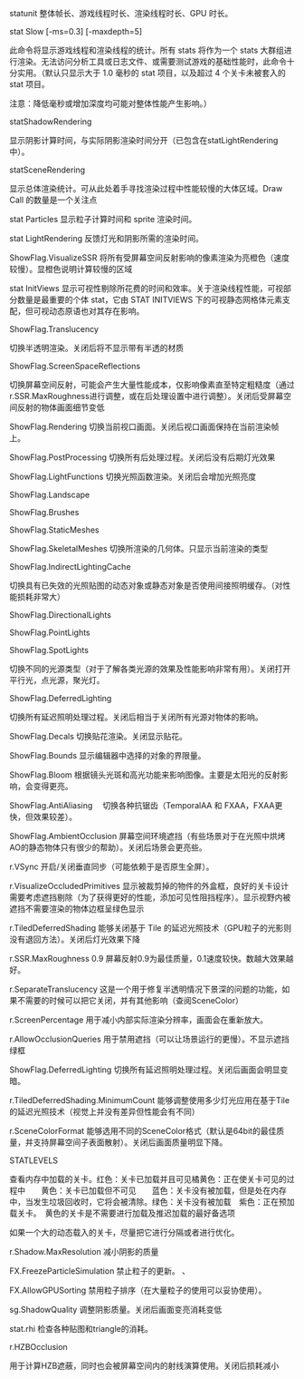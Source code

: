 ﻿
statunit 整体帧长、游戏线程时长、渲染线程时长、GPU 时长。

stat Slow [-ms=0.3] [-maxdepth=5]

此命令将显示游戏线程和渲染线程的统计。所有 stats 将作为一个 stats 大群组进行渲染。无法访问分析工具或日志文件、或需要测试游戏的基础性能时，此命令十分实用。（默认只显示大于 1.0 毫秒的 stat 项目，以及超过 4 个关卡未被套入的 stat 项目。

注意：降低毫秒或增加深度均可能对整体性能产生影响。）

statShadowRendering

显示阴影计算时间，与实际阴影渲染时间分开（已包含在statLightRendering中）。

statSceneRendering

显示总体渲染统计。可从此处着手寻找渲染过程中性能较慢的大体区域。Draw Call 的数量是一个关注点

stat Particles 显示粒子计算时间和 sprite 渲染时间。

stat LightRendering 反馈灯光和阴影所需的渲染时间。

ShowFlag.VisualizeSSR 将所有受屏幕空间反射影响的像素渲染为亮橙色（速度较慢）。显橙色说明计算较慢的区域

stat InitViews 显示可视性剔除所花费的时间和效率。关于渲染线程性能，可视部分数量是最重要的个体 stat，它由 STAT INITVIEWS 下的可视静态网格体元素支配，但可视动态原语也对其存在影响。

ShowFlag.Translucency

切换半透明渲染。关闭后将不显示带有半透的材质

ShowFlag.ScreenSpaceReflections

切换屏幕空间反射，可能会产生大量性能成本，仅影响像素直至特定粗糙度（通过r.SSR.MaxRoughness进行调整，或在后处理设置中进行调整）。关闭后受屏幕空间反射的物体画面细节变低

ShowFlag.Rendering 切换当前视口画面。关闭后视口画面保持在当前渲染帧上。

ShowFlag.PostProcessing 切换所有后处理过程。关闭后没有后期灯光效果

ShowFlag.LightFunctions 切换光照函数渲染。关闭后会增加光照亮度



ShowFlag.Landscape

ShowFlag.Brushes

ShowFlag.StaticMeshes

ShowFlag.SkeletalMeshes 切换所渲染的几何体。只显示当前渲染的类型

ShowFlag.IndirectLightingCache

切换具有已失效的光照贴图的动态对象或静态对象是否使用间接照明缓存。（对性能损耗非常大）

ShowFlag.DirectionalLights

ShowFlag.PointLights

ShowFlag.SpotLights

切换不同的光源类型（对于了解各类光源的效果及性能影响非常有用）。关闭打开平行光，点光源，聚光灯。

ShowFlag.DeferredLighting

切换所有延迟照明处理过程。关闭后相当于关闭所有光源对物体的影响。

ShowFlag.Decals 切换贴花渲染。关闭显示贴花。

ShowFlag.Bounds 显示编辑器中选择的对象的界限量。

ShowFlag.Bloom 根据镜头光斑和高光功能来影响图像。主要是太阳光的反射影响，会变得更亮。

ShowFlag.AntiAliasing　 切换各种抗锯齿（TemporalAA 和 FXAA，FXAA更快，但效果较差）。

ShowFlag.AmbientOcclusion 屏幕空间环境遮挡（有些场景对于在光照中烘烤AO的静态物体只有很少的帮助）。关闭后场景会更亮些。

r.VSync 开启/关闭垂直同步（可能依赖于是否原生全屏）。

r.VisualizeOccludedPrimitives 显示被裁剪掉的物件的外盒框，良好的关卡设计需要考虑遮挡剔除（为了获得更好的性能，添加可见性阻挡程序）。显示视野内被遮挡不需要渲染的物体边框呈绿色显示

r.TiledDeferredShading 能够关闭基于 Tile 的延迟光照技术（GPU粒子的光影则没有退回方法）。关闭后灯光效果下降

r.SSR.MaxRoughness 0.9 屏幕反射0.9为最佳质量，0.1速度较快。数越大效果越好。

r.SeparateTranslucency 这是一个用于修复半透明情况下景深的问题的功能，如果不需要的时候可以把它关闭，并有其他影响（查阅SceneColor）

r.ScreenPercentage 用于减小内部实际渲染分辨率，画面会在重新放大。

r.AllowOcclusionQueries 用于禁用遮挡（可以让场景运行的更慢）。不显示遮挡绿框

ShowFlag.DeferredLighting 切换所有延迟照明处理过程。关闭后画面会明显变暗。

r.TiledDeferredShading.MinimumCount 能够调整使用多少灯光应用在基于Tile的延迟光照技术（视觉上并没有差异但性能会有不同）

r.SceneColorFormat 能够选用不同的SceneColor格式（默认是64bit的最佳质量，并支持屏幕空间子表面散射）。关闭后画面质量明显下降。

STATLEVELS

查看内存中加载的关卡。红色：关卡已加载并且可见橘黄色：正在使关卡可见的过程中　　黄色：关卡已加载但不可见　　蓝色：关卡没有被加载，但是处在内存中，当发生垃圾回收时，它将会被清除。绿色：关卡没有被加载　紫色：正在预加载关卡。　黄色的关卡是不需要进行加载及推迟加载的最好备选项

如果一个大的动态载入的关卡，尽量把它进行分隔或者进行优化。

r.Shadow.MaxResolution 减小阴影的质量

FX.FreezeParticleSimulation 禁止粒子的更新。 、

FX.AllowGPUSorting 禁用粒子排序（在大量粒子的使用可以妥协使用）。

sg.ShadowQuality 调整阴影质量。关闭后画面变亮消耗变低

stat.rhi 检查各种贴图和triangle的消耗。

r.HZBOcclusion

用于计算HZB遮蔽，同时也会被屏幕空间内的射线演算使用。关闭后损耗减小
